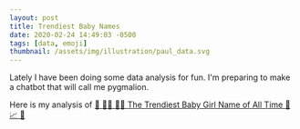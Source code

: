 ```yaml
---
layout: post
title: Trendiest Baby Names
date: 2020-02-24 14:49:03 -0500
tags: [data, emoji]
thumbnail: /assets/img/illustration/paul_data.svg
---
```

Lately I have been doing some data analysis for fun. I'm preparing to make a chatbot that will call me pygmalion.

Here is my analysis of [👶 👶🏽 👶🏿 The Trendiest Baby Girl Name of All Time 🐣 📈 🌹](https://www.kaggle.com/alfovo/the-trendiest-baby-girl-names)
